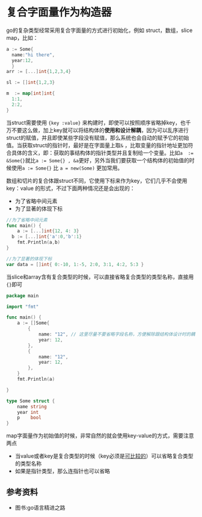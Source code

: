 # 复合字面量作为构造器

go的复杂类型经常采用复合字面量的方式进行初始化，例如 struct，数组，slice map，比如：

```go
a := Some{
  name:"hi there",
  year:12,
  }
arr := [...]int{1,2,3,4}

sl := []int{1,2,3}

m  := map[int]int{
  1:1,
  2:2,
}
```

当struct需要使用 `{key :value}` 来构建时，即使可以按照顺序省略掉key，也千万不要这么做，加上key就可以将结构体的**使用和设计解耦**，因为可以乱序进行struct的赋值，并且即使某些字段没有赋值，那么系统也会自动的赋予它的初始值。当获取struct的指针时，最好是在字面量上取`&` ，比取变量的指针地址更加符合具体的含义，即：获取的事结构体的指针类型并且复制给一个变量。比如`a  := &Some{}`就比`a := Some{} , &a`更好，另外当我们要获取一个结构体的初始值的时候使用`a := Some{}` 比 `a = new(Some)` 更加常用。

数组和切片的复合体跟struct不同，它使用下标来作为key，它们几乎不会使用key：value 的形式，不过下面两种情况还是会出现的：

- 为了省略中间元素
- 为了显著的体现下标

```go
//为了省略中间元素
func main() {
	a := [...]int{12, 4: 3}
  b := [...]int{'a':0,'b':1}
	fmt.Println(a,b)
}
```

```go
//为了显著的体现下标
var data = []int{ 0:-10, 1:-5, 2:0, 3:1, 4:2, 5:3 }
```

当slice和array含有复合类型的时候，可以直接省略复合类型的类型名称，直接用`{}`即可
```go
package main

import "fmt"

func main() {
	a := []Some{
		{
			name: "12", // 这里尽量不要省略字段名称，方便解除跟结构体设计时的耦合
			year: 12,
		},
		{
			name: "12",
			year: 12,
		},
	}
	fmt.Println(a)

}

type Some struct {
	name string
	year int
	p    bool
}
```

map字面量作为初始值的时候，非常自然的就会使用key-value的方式，需要注意两点
- 当value或者key是复合类型的时候（key必须是[可比较的](../%E5%85%B6%E4%BB%96%E5%86%85%E5%AE%B9/README.md#go可比较类型)）可以省略复合类型的类型名称
- 如果是指针类型，那么连指针也可以省略

## 参考资料
- 图书:go语言精进之路
